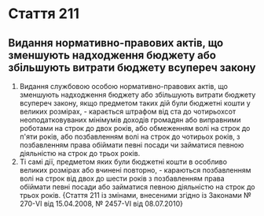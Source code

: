 Cтаття 211
====
Видання нормативно-правових актів, що зменшують надходження бюджету або збільшують витрати бюджету всупереч закону
----
1. Видання службовою особою нормативно-правових актів, що зменшують надходження бюджету або збільшують витрати бюджету всупереч закону, якщо предметом таких дій були бюджетні кошти у великих розмірах, -
карається штрафом від ста до чотирьохсот неоподатковуваних мінімумів доходів громадян або виправними роботами на строк до двох років, або обмеженням волі на строк до п'яти років, або позбавленням волі на строк до чотирьох років, з позбавленням права обіймати певні посади чи займатися певною діяльністю на строк до трьох років.
2. Ті самі дії, предметом яких були бюджетні кошти в особливо великих розмірах або вчинені повторно, -
караються позбавленням волі на строк від двох до шести років з позбавленням права обіймати певні посади або займатися певною діяльністю на строк до трьох років.
{Стаття 211 із змінами, внесеними згідно із Законами № 270-VI від 15.04.2008, № 2457-VI від 08.07.2010}
